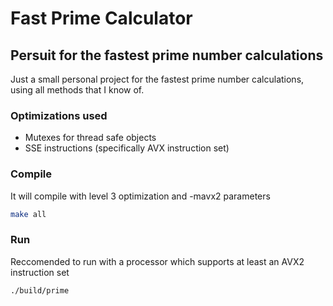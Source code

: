 # Fast Prime Calculator
## Persuit for the fastest prime number calculations


Just a small personal project for the fastest prime number calculations, using all methods that I know of.


### Optimizations used

- Mutexes for thread safe objects
- SSE instructions (specifically AVX instruction set)

### Compile
It will compile with level 3 optimization and -mavx2 parameters
```sh
make all
```
### Run
Reccomended to run with a processor which supports at least an AVX2 instruction set
```sh
./build/prime
```

